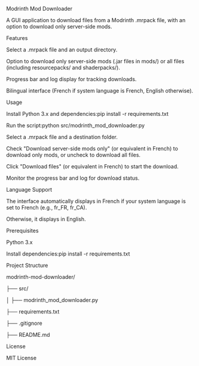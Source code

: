 Modrinth Mod Downloader

A GUI application to download files from a Modrinth .mrpack file, with an option to download only server-side mods.

Features



Select a .mrpack file and an output directory.

Option to download only server-side mods (.jar files in mods/) or all files (including resourcepacks/ and shaderpacks/).

Progress bar and log display for tracking downloads.

Bilingual interface (French if system language is French, English otherwise).



Usage



Install Python 3.x and dependencies:pip install -r requirements.txt





Run the script:python src/modrinth\_mod\_downloader.py





Select a .mrpack file and a destination folder.

Check "Download server-side mods only" (or equivalent in French) to download only mods, or uncheck to download all files.

Click "Download files" (or equivalent in French) to start the download.

Monitor the progress bar and log for download status.



Language Support



The interface automatically displays in French if your system language is set to French (e.g., fr\_FR, fr\_CA).

Otherwise, it displays in English.



Prerequisites



Python 3.x

Install dependencies:pip install -r requirements.txt







Project Structure

modrinth-mod-downloader/

├── src/

│   ├── modrinth\_mod\_downloader.py

├── requirements.txt

├── .gitignore

├── README.md



License

MIT License


